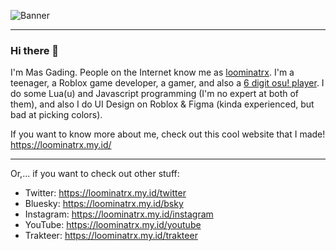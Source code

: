![Banner](https://github.com/user-attachments/assets/d58ab3dc-cf63-4b5b-a79e-b68eb667d0d7)

---

### Hi there 👋

I'm Mas Gading. People on the Internet know me as [loominatrx](https://www.roblox.com/users/1565283543/profile).
I'm a teenager, a Roblox game developer, a gamer, and also a [6 digit osu! player](https://osu.ppy.sh/u/loominatrx). I do some Lua(u) and Javascript programming (I'm no expert at both of them), and also I do UI Design on Roblox & Figma (kinda experienced, but bad at picking colors).

If you want to know more about me, check out this cool website that I made!<br/>https://loominatrx.my.id/

---

Or,... if you want to check out other stuff:

- Twitter: https://loominatrx.my.id/twitter
- Bluesky: https://loominatrx.my.id/bsky
- Instagram: https://loominatrx.my.id/instagram
- YouTube: https://loominatrx.my.id/youtube
- Trakteer: https://loominatrx.my.id/trakteer

